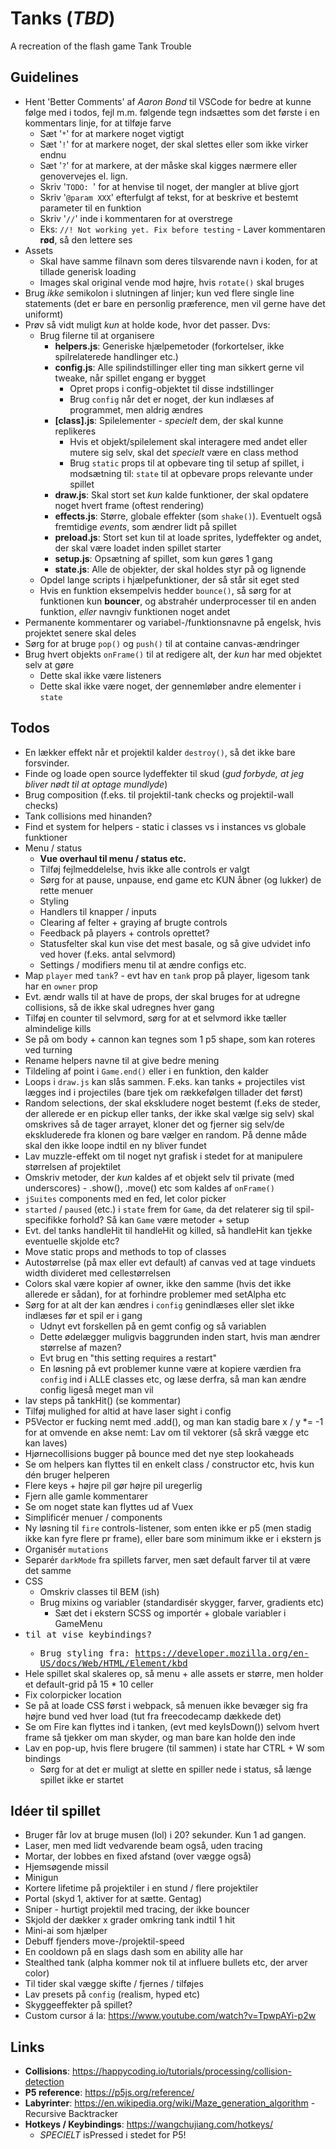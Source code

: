 # Tanks (*TBD*)
A recreation of the flash game Tank Trouble

Guidelines
----------
- Hent 'Better Comments' af *Aaron Bond* til VSCode for bedre at kunne følge med i todos, fejl m.m. følgende tegn indsættes som det første i en kommentars linje, for at tilføje farve
	- Sæt '`*`' for at markere noget vigtigt
	- Sæt '`!`' for at markere noget, der skal slettes eller som ikke virker endnu
	- Sæt '`?`' for at markere, at der måske skal kigges nærmere eller genovervejes el. lign.
	- Skriv '`TODO: `' for at henvise til noget, der mangler at blive gjort
	- Skriv '`@param XXX`' efterfulgt af tekst, for at beskrive et bestemt parameter til en funktion
	- Skriv '`//`' inde i kommentaren for at overstrege
	- Eks: `//! Not working yet. Fix before testing` - Laver kommentaren **rød**, så den lettere ses
- Assets
	- Skal have samme filnavn som deres tilsvarende navn i koden, for at tillade generisk loading
	- Images skal original vende mod højre, hvis `rotate()` skal bruges
- Brug *ikke* semikolon i slutningen af linjer; kun ved flere single line statements (det er bare en personlig præference, men vil gerne have det uniformt)
- Prøv så vidt muligt *kun* at holde kode, hvor det passer. Dvs:
	- Brug filerne til at organisere
		- **helpers.js**: Generiske hjælpemetoder (forkortelser, ikke spilrelaterede handlinger etc.)
		- **config.js**: Alle spilindstillinger eller ting man sikkert gerne vil tweake, når spillet engang er bygget
			- Opret props i config-objektet til disse indstillinger
			- Brug `config` når det er noget, der kun indlæses af programmet, men aldrig ændres
		- **[class].js**: Spilelementer - *specielt* dem, der skal kunne replikeres
			- Hvis et objekt/spilelement skal interagere med andet eller mutere sig selv, skal det *specielt* være en class method
			- Brug `static` props til at opbevare ting til setup af spillet, i modsætning til: `state` til at opbevare props relevante under spillet
		- **draw.js**: Skal stort set *kun* kalde funktioner, der skal opdatere noget hvert frame (oftest rendering)
		- **effects.js**: Større, globale effekter (som `shake()`). Eventuelt også fremtidige *events*, som ændrer lidt på spillet
		- **preload.js**: Stort set kun til at loade sprites, lydeffekter og andet, der skal være loadet inden spillet starter
		- **setup.js**: Opsætning af spillet, som kun gøres 1 gang
		- **state.js**: Alle de objekter, der skal holdes styr på og lignende
	- Opdel lange scripts i hjælpefunktioner, der så står sit eget sted
	- Hvis en funktion eksempelvis hedder `bounce()`, så sørg for at funktionen kun **bouncer**, og abstrahér underprocesser til en anden funktion, *eller* navngiv funktionen noget andet
- Permanente kommentarer og variabel-/funktionsnavne på engelsk, hvis projektet senere skal deles
- Sørg for at bruge `pop()` og `push()` til at containe canvas-ændringer
- Brug hvert objekts `onFrame()` til at redigere alt, der *kun* har med objektet selv at gøre
	- Dette skal ikke være listeners
	- Dette skal ikke være noget, der gennemløber andre elementer i `state`

Todos
-----
- En lækker effekt når et projektil kalder `destroy()`, så det ikke bare forsvinder.
- Finde og loade open source lydeffekter til skud (*gud forbyde, at jeg bliver nødt til at optage mundlyde*)
- Brug composition (f.eks. til projektil-tank checks og projektil-wall checks)
- Tank collisions med hinanden?
- Find et system for helpers - static i classes vs i instances vs globale funktioner
- Menu / status
	- **Vue overhaul til menu / status etc.**
	- Tilføj fejlmeddelelse, hvis ikke alle controls er valgt
	- Sørg for at pause, unpause, end game etc KUN åbner (og lukker) de rette menuer
	- Styling
	- Handlers til knapper / inputs
	- Clearing af felter + graying af brugte controls
	- Feedback på players + controls oprettet?
	- Statusfelter skal kun vise det mest basale, og så give udvidet info ved hover (f.eks. antal selvmord)
	- Settings / modifiers menu til at ændre configs etc.
- Map `player` med `tank`? - evt hav en `tank` prop på player, ligesom tank har en `owner` prop
- Evt. ændr walls til at have de props, der skal bruges for at udregne collisions, så de ikke skal udregnes hver gang
- Tilføj en counter til selvmord, sørg for at et selvmord ikke tæller almindelige kills
- Se på om body + cannon kan tegnes som 1 p5 shape, som kan roteres ved turning
- Rename helpers navne til at give bedre mening
- Tildeling af point i `Game.end()` eller i en funktion, den kalder
- Loops i `draw.js` kan slås sammen. F.eks. kan tanks + projectiles vist lægges ind i projectiles (bare tjek om rækkefølgen tillader det først)
- Random selections, der skal ekskludere noget bestemt (f.eks de steder, der allerede er en pickup eller tanks, der ikke skal vælge sig selv) skal omskrives så de tager arrayet, kloner det og fjerner sig selv/de ekskluderede fra klonen og bare vælger en random. På denne måde skal den ikke loope indtil en ny bliver fundet
- Lav muzzle-effekt om til noget nyt grafisk i stedet for at manipulere størrelsen af projektilet
- Omskriv metoder, der *kun* kaldes af et objekt selv til private (med underscores) - .show(), .move() etc som kaldes af `onFrame()`
- `jSuites` components med en fed, let color picker
- `started` / `paused` (etc.) i `state` frem for `Game`, da det relaterer sig til spil-specifikke forhold? Så kan `Game` være metoder + setup
- Evt. del tanks handleHit til handleHit og killed, så handleHit kan tjekke eventuelle skjolde etc?
- Move static props and methods to top of classes
- Autostørrelse (på max eller evt default) af canvas ved at tage vinduets width divideret med cellestørrelsen
- Colors skal være kopier af owner, ikke den samme (hvis det ikke allerede er sådan), for at forhindre problemer med setAlpha etc
- Sørg for at alt der kan ændres i `config` genindlæses eller slet ikke indlæses før et spil er i gang
	- Udnyt evt forskellen på en gemt config og så variablen
	- Dette ødelægger muligvis baggrunden inden start, hvis man ændrer størrelse af mazen?
	- Evt brug en "this setting requires a restart"
	- En løsning på evt problemer kunne være at kopiere værdien fra `config` ind i ALLE classes etc, og læse derfra, så man kan ændre config ligeså meget man vil
- lav steps på tankHit() (se kommentar)
- Tilføj mulighed for altid at have laser sight i config
- P5Vector er fucking nemt med .add(), og man kan stadig bare x / y *= -1 for at omvende en akse nemt: Lav om til vektorer (så skrå vægge etc kan laves)
- Hjørnecollisions bugger på bounce med det nye step lookaheads
- Se om helpers kan flyttes til en enkelt class / constructor etc, hvis kun dén bruger helperen
- Flere keys + højre pil gør højre pil uregerlig
- Fjern alle gamle kommentarer
- Se om noget state kan flyttes ud af Vuex
- Simplificér menuer / components
- Ny løsning til `fire` controls-listener, som enten ikke er p5 (men stadig ikke kan fyre flere pr frame), eller bare som minimum ikke er i ekstern js
- Organisér `mutations`
- Separér `darkMode` fra spillets farver, men sæt default farver til at være det samme
- CSS
	- Omskriv classes til BEM (ish)
	- Brug mixins og variabler (standardisér skygger, farver, gradients etc)
		- Sæt det i ekstern SCSS og importér + globale variabler i GameMenu
- <kbd> til at vise keybindings?
	- Brug styling fra: https://developer.mozilla.org/en-US/docs/Web/HTML/Element/kbd
- Hele spillet skal skaleres op, så menu + alle assets er større, men holder et default-grid på 15 * 10 celler
- Fix colorpicker location
- Se på at loade CSS først i webpack, så menuen ikke bevæger sig fra højre bund ved hver load (tut fra freecodecamp dækkede det)
- Se om Fire kan flyttes ind i tanken, (evt med keyIsDown()) selvom hvert frame så tjekker om man skyder, og man bare kan holde den inde
- Lav en pop-up, hvis flere brugere (til sammen) i state har CTRL + W som bindings
	- Sørg for at det er muligt at slette en spiller nede i status, så længe spillet ikke er startet


Idéer til spillet
--------------------------
- Bruger får lov at bruge musen (lol) i 20? sekunder. Kun 1 ad gangen.
- Laser, men med lidt vedvarende beam også, uden tracing
- Mortar, der lobbes en fixed afstand (over vægge også)
- Hjemsøgende missil
- Minigun
- Kortere lifetime på projektiler i en stund / flere projektiler
- Portal (skyd 1, aktiver for at sætte. Gentag)
- Sniper - hurtigt projektil med tracing, der ikke bouncer
- Skjold der dækker x grader omkring tank indtil 1 hit
- Mini-ai som hjælper
- Debuff fjenders move-/projektil-speed
- En cooldown på en slags dash som en ability alle har
- Stealthed tank (alpha kommer nok til at influere bullets etc, der arver color)
- Til tider skal vægge skifte / fjernes / tilføjes
- Lav presets på `config` (realism, hyped etc)
- Skyggeeffekter på spillet?
- Custom cursor á la: https://www.youtube.com/watch?v=TpwpAYi-p2w 

Links
-----
- **Collisions**: https://happycoding.io/tutorials/processing/collision-detection
- **P5 reference**: https://p5js.org/reference/
- **Labyrinter**: https://en.wikipedia.org/wiki/Maze_generation_algorithm - Recursive Backtracker
- **Hotkeys / Keybindings**: https://wangchujiang.com/hotkeys/
	- *SPECIELT* isPressed i stedet for P5!
